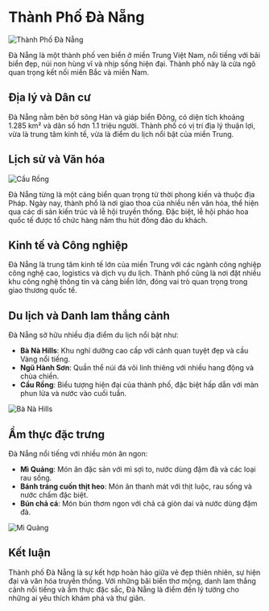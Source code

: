 # Thành Phố Đà Nẵng

![Thành Phố Đà Nẵng](https://upload.wikimedia.org/wikipedia/commons/thumb/0/09/B%E1%BB%9D_%C4%91%C3%B4ng_c%E1%BA%A7u_R%E1%BB%93ng.jpg/1920px-B%E1%BB%9D_%C4%91%C3%B4ng_c%E1%BA%A7u_R%E1%BB%93ng.jpg)

Đà Nẵng là một thành phố ven biển ở miền Trung Việt Nam, nổi tiếng với bãi biển đẹp, núi non hùng vĩ và nhịp sống hiện đại. Thành phố này là cửa ngõ quan trọng kết nối miền Bắc và miền Nam.

## Địa lý và Dân cư

Đà Nẵng nằm bên bờ sông Hàn và giáp biển Đông, có diện tích khoảng 1.285 km² và dân số hơn 1.1 triệu người. Thành phố có vị trí địa lý thuận lợi, vừa là trung tâm kinh tế, vừa là điểm du lịch nổi bật của miền Trung.

## Lịch sử và Văn hóa

![Cầu Rồng](https://upload.wikimedia.org/wikipedia/commons/thumb/1/19/Dragon_bridge_from_above.png/1920px-Dragon_bridge_from_above.png)

Đà Nẵng từng là một cảng biển quan trọng từ thời phong kiến và thuộc địa Pháp. Ngày nay, thành phố là nơi giao thoa của nhiều nền văn hóa, thể hiện qua các di sản kiến trúc và lễ hội truyền thống. Đặc biệt, lễ hội pháo hoa quốc tế được tổ chức hàng năm thu hút đông đảo du khách.

## Kinh tế và Công nghiệp

Đà Nẵng là trung tâm kinh tế lớn của miền Trung với các ngành công nghiệp công nghệ cao, logistics và dịch vụ du lịch. Thành phố cũng là nơi đặt nhiều khu công nghệ thông tin và cảng biển lớn, đóng vai trò quan trọng trong giao thương quốc tế.

## Du lịch và Danh lam thắng cảnh

Đà Nẵng sở hữu nhiều địa điểm du lịch nổi bật như:
- **Bà Nà Hills**: Khu nghỉ dưỡng cao cấp với cảnh quan tuyệt đẹp và cầu Vàng nổi tiếng.
- **Ngũ Hành Sơn**: Quần thể núi đá vôi linh thiêng với nhiều hang động và chùa chiền.
- **Cầu Rồng**: Biểu tượng hiện đại của thành phố, đặc biệt hấp dẫn với màn phun lửa và nước vào cuối tuần.

![Bà Nà Hills](https://upload.wikimedia.org/wikipedia/commons/2/28/Panoramic_View.jpg)

## Ẩm thực đặc trưng

Đà Nẵng nổi tiếng với nhiều món ăn ngon:
- **Mì Quảng**: Món ăn đặc sản với mì sợi to, nước dùng đậm đà và các loại rau sống.
- **Bánh tráng cuốn thịt heo**: Món ăn thanh mát với thịt luộc, rau sống và nước chấm đặc biệt.
- **Bún chả cá**: Món bún thơm ngon với chả cá giòn dai và nước dùng đậm đà.

![Mì Quảng](https://upload.wikimedia.org/wikipedia/commons/thumb/d/df/Mi_Quang_1A_Danang.jpg/1280px-Mi_Quang_1A_Danang.jpg)

## Kết luận

Thành phố Đà Nẵng là sự kết hợp hoàn hảo giữa vẻ đẹp thiên nhiên, sự hiện đại và văn hóa truyền thống. Với những bãi biển thơ mộng, danh lam thắng cảnh nổi tiếng và ẩm thực đặc sắc, Đà Nẵng là điểm đến lý tưởng cho những ai yêu thích khám phá và thư giãn.